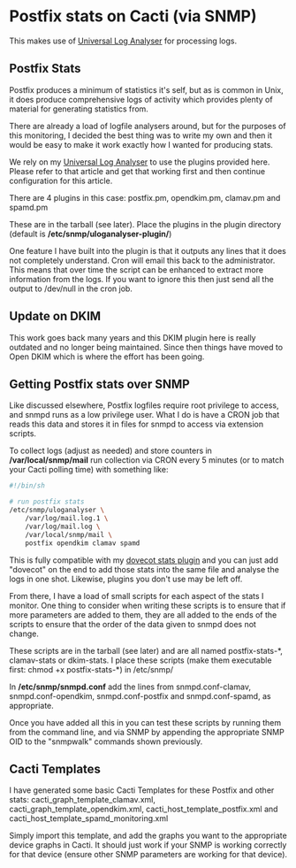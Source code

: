 # Postfix stats on Cacti (via SNMP)

This makes use of [Universal Log Analyser](../) for processing logs.

## Postfix Stats

Postfix produces a minimum of statistics it's self, but as is common in Unix, it does produce comprehensive logs of activity which provides plenty of material for generating statistics from.

There are already a load of logfile analysers around, but for the purposes of this monitoring, I decided the best thing was to write my own and then it would be easy to make it work exactly how I wanted for producing stats.

We rely on my [Universal Log Analyser](../) to use the plugins provided here. Please refer to that article and get that working first and then continue configuration for this article.

There are 4 plugins in this case: postfix.pm, opendkim.pm, clamav.pm and spamd.pm

These are in the tarball (see later). Place the plugins in the plugin directory (default is **/etc/snmp/uloganalyser-plugin/**)

One feature I have built into the plugin is that it outputs any lines that it does not completely understand. Cron will email this back to the administrator. This means that over time the script can be enhanced to extract more information from the logs. If you want to ignore this then just send all the output to /dev/null in the cron job.

## Update on DKIM

This work goes back many years and this DKIM plugin here is really outdated and no longer being maintained. Since then things have moved to Open DKIM which is where the effort has been going.

## Getting Postfix stats over SNMP

Like discussed elsewhere, Postfix logfiles require root privilege to access, and snmpd runs as a low privilege user. What I do is have a CRON job that reads this data and stores it in files for snmpd to access via extension scripts.

To collect logs (adjust as needed) and store counters in **/var/local/snmp/mail** run collection via CRON every 5 minutes (or to match your Cacti polling time) with something like:

```sh
#!/bin/sh

# run postfix stats
/etc/snmp/uloganalyser \
    /var/log/mail.log.1 \
    /var/log/mail.log \
    /var/local/snmp/mail \
    postfix opendkim clamav spamd
```

This is fully compatible with my [dovecot stats plugin](../dovecot/) and you can just add "dovecot" on the end to add those stats into the same file and analyse the logs in one shot. Likewise, plugins you don't use may be left off.

From there, I have a load of small scripts for each aspect of the stats I monitor. One thing to consider when writing these scripts is to ensure that if more parameters are added to them, they are all added to the ends of the scripts to ensure that the order of the data given to snmpd does not change.

These scripts are in the tarball (see later) and are all named postfix-stats-\*, clamav-stats or dkim-stats. I place these scripts (make them executable first: chmod +x postfix-stats-*) in /etc/snmp/

In **/etc/snmp/snmpd.conf** add the lines from snmpd.conf-clamav, snmpd.conf-opendkim, snmpd.conf-postfix and snmpd.conf-spamd, as appropriate.

Once you have added all this in you can test these scripts by running them from the command line, and via SNMP by appending the appropriate SNMP OID to the "snmpwalk" commands shown previously.

## Cacti Templates

I have generated some basic Cacti Templates for these Postfix and other stats: cacti_graph_template_clamav.xml, cacti_graph_template_opendkim.xml, cacti_host_template_postfix.xml and cacti_host_template_spamd_monitoring.xml

Simply import this template, and add the graphs you want to the appropriate device graphs in Cacti. It should just work if your SNMP is working correctly for that device (ensure other SNMP parameters are working for that device).

